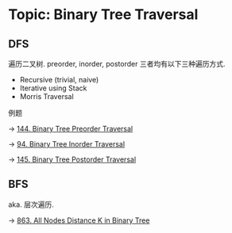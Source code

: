# Topic: Binary Tree Traversal

## DFS

遍历二叉树. preorder, inorder, postorder 三者均有以下三种遍历方式.

- Recursive (trivial, naive)
- Iterative using Stack
- Morris Traversal

例题

-> [144. Binary Tree Preorder Traversal][1]

-> [94. Binary Tree Inorder Traversal][2]

-> [145. Binary Tree Postorder Traversal][3]

## BFS

aka. 层次遍历.

-> [863. All Nodes Distance K in Binary Tree][4]

[1]: ../solutions/144.binary-tree-preorder-traversal.md
[2]: ../solutions/94.binary-tree-inorder-traversal.md
[3]: ../solutions/145.binary-tree-postorder-traversal.md
[4]: ../solutions/863.all-nodes-distance-k-in-binary-tree.md

